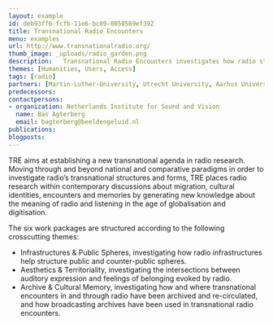 ```yaml
---
layout: example
id: deb93ff6-fcfb-11e6-bc09-0050569ef392
title: Transnational Radio Encounters
menu: examples
url: http://www.transnationalradio.org/
thumb_image: _uploads/radio_garden.png
description:   Transnational Radio Encounters investigates how radio structures cultural encounters
themes: [Humanities, Users, Access]
tags: [radio]
partners: [Martin-Luther-University, Utrecht University, Aarhus Universitet, University of Copenhagen, London Metropolitan University, University of Sunderland, Netherlands Institute for Sound and Vision, Danmarks Radio, Deutsches Rundfunkarchiv, British Broadcasting Corporation, European Broadcasting Union, Deutschlandradio Kultur, Athena Media]
predecessors: 
contactpersons: 
- organization: Netherlands Institute for Sound and Vision
  name: Bas Agterberg
  email: bagterberg@beeldengeluid.nl
publications: 
blogposts: 
---
```

<p>TRE aims at establishing a new transnational agenda in radio research. Moving through and beyond national and comparative paradigms in order to investigate radio&rsquo;s transnational structures and forms, TRE places radio research within contemporary discussions about migration, cultural identities, encounters and memories by generating new knowledge about the meaning of radio and listening in the age of globalisation and digitisation.</p>
<p>The six work packages are structured according to the following crosscutting themes:</p>
<ul>
<li>Infrastructures &amp; Public Spheres, investigating how radio infrastructures help structure public and counter-public spheres.</li>
<li>Aesthetics &amp; Territoriality, investigating the intersections between auditory expression and feelings of belonging evoked by radio.</li>
<li>Archive &amp; Cultural Memory, investigating how and where transnational encounters in and through radio have been archived and re-circulated, and how broadcasting archives have been used in transnational radio encounters.</li>
</ul>

